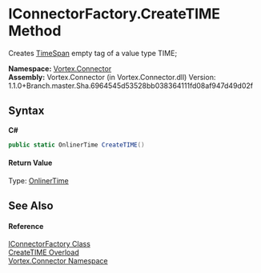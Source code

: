 # IConnectorFactory.CreateTIME Method 
 

Creates <a href="http://msdn2.microsoft.com/en-us/library/269ew577" target="_blank">TimeSpan</a> empty tag of a value type TIME;

**Namespace:**&nbsp;<a href="N_Vortex_Connector.md">Vortex.Connector</a><br />**Assembly:**&nbsp;Vortex.Connector (in Vortex.Connector.dll) Version: 1.1.0+Branch.master.Sha.6964545d53528bb038364111fd08af947d49d02f

## Syntax

**C#**<br />
``` C#
public static OnlinerTime CreateTIME()
```


#### Return Value
Type: <a href="T_Vortex_Connector_ValueTypes_OnlinerTime.md">OnlinerTime</a><br />

## See Also


#### Reference
<a href="T_Vortex_Connector_IConnectorFactory.md">IConnectorFactory Class</a><br /><a href="Overload_Vortex_Connector_IConnectorFactory_CreateTIME.md">CreateTIME Overload</a><br /><a href="N_Vortex_Connector.md">Vortex.Connector Namespace</a><br />